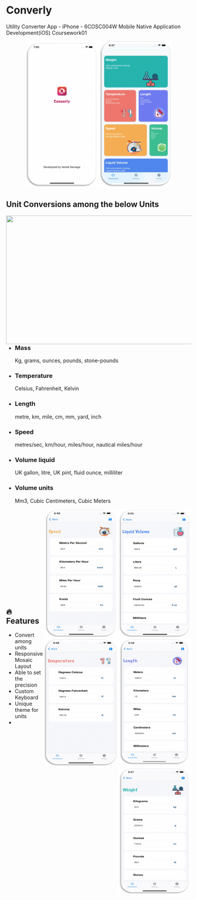 # Converly
Utility Converter App - iPhone - 6COSC004W Mobile Native Application Development(iOS) Coursework01

<p align="center"><img src="https://github.com/Venoli/Converly/blob/main/Screenshots/1.png" width="400" height="400" />
  </br>
  
## Unit Conversions among the below Units

<img src="https://github.com/Venoli/Converly/blob/main/Screenshots/2.png" width="600" height="350" align="right"/>


*   ### Mass 
    Kg, grams, ounces, pounds, stone-pounds 
*   ### Temperature
    Celsius, Fahrenheit, Kelvin
*   ### Length 
    metre, km, mile, cm, mm, yard, inch
*   ### Speed
    metres/sec, km/hour, miles/hour, nautical miles/hour
*   ### Volume liquid
    UK gallon, litre, UK pint, fluid ounce, milliliter
*   ### Volume units
    Mm3, Cubic Centimeters, Cubic Meters
    
<img src="https://github.com/Venoli/Converly/blob/main/Screenshots/7.png" width="200" height="350" align="right">
<img src="https://github.com/Venoli/Converly/blob/main/Screenshots/6.png" width="200" height="350" align="right">
<img src="https://github.com/Venoli/Converly/blob/main/Screenshots/5.png" width="200" height="350" align="right">
<img src="https://github.com/Venoli/Converly/blob/main/Screenshots/4.png" width="200" height="350" align="right">
<img src="https://github.com/Venoli/Converly/blob/main/Screenshots/3.png" width="200" height="350" align="right">

</br>
</br>
</br>
</br>
</br>
</br>
</br>
</br>
</br>
</br>
</br>
</br>
</br>
</br>


## :fire: Features
  * Convert among units
  * Responsive Mosaic Layout
  * Able to set the precision
  * Custom Keyboard
  * Unique theme for units
  *  
  
